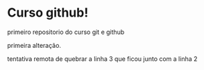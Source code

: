 # Curso github!
 primeiro repositorio do curso git e github
 
 
 primeira alteração.

tentativa remota de quebrar a linha 3 que ficou junto com a linha 2
